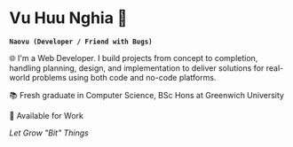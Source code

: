 # Vu Huu Nghia 🐍
**`Naovu (Developer / Friend with Bugs)`**

🌐 I'm a Web Developer. I build projects from concept to completion, handling planning, design, and implementation to deliver solutions for real-world problems using both code and no-code platforms.

📚 Fresh graduate in Computer Science, BSc Hons at Greenwich University 

🚀 Available for Work

_Let Grow "Bit" Things_ 

